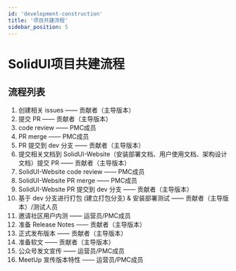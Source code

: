 ```yaml
---
id: 'development-construction'
title: '项目共建流程'
sidebar_position: 5
---
```


# SolidUI项目共建流程

## 流程列表

1. 创建相关 issues —— 贡献者（主导版本）
2. 提交 PR —— 贡献者（主导版本）
3. code review —— PMC成员
4. PR merge  —— PMC成员
5. PR 提交到 dev 分支  —— 贡献者（主导版本）
6. 提交相关文档到 SolidUI-Website（安装部署文档、用户使用文档、架构设计文档）提交 PR —— 贡献者（主导版本）
7. SolidUI-Website code review —— PMC成员
8. SolidUI-Website PR merge —— PMC成员 
9. SolidUI-Website PR 提交到 dev 分支  —— 贡献者（主导版本）
10. 基于 dev 分支进行打包 (建立打包分支) & 安装部署测试 —— 贡献者（主导版本）/测试人员
11. 邀请社区用户内测  —— 运营员/PMC成员
12. 准备 Release Notes —— 贡献者（主导版本）
13. 正式发布版本 —— 贡献者（主导版本）
14. 准备软文 —— 贡献者（主导版本）
15. 公众号发文宣传  —— 运营员/PMC成员 
16. MeetUp 宣传版本特性 —— 运营员/PMC成员